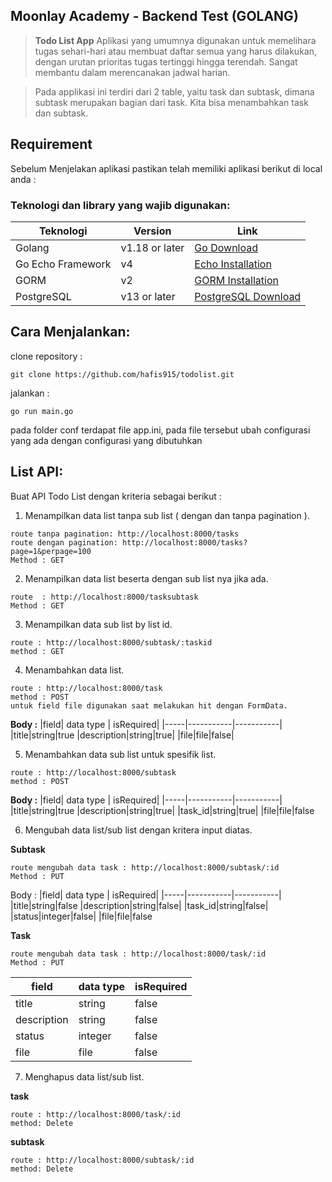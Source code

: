 
## Moonlay Academy - Backend Test (GOLANG)

>**Todo List App**
Aplikasi yang umumnya digunakan untuk memelihara tugas sehari-hari atau membuat daftar semua yang harus dilakukan, dengan urutan prioritas tugas tertinggi hingga terendah. Sangat membantu dalam merencanakan jadwal harian.

> Pada applikasi ini terdiri dari 2 table, yaitu task dan subtask, dimana subtask merupakan bagian dari task. Kita bisa menambahkan task dan subtask.

## Requirement
Sebelum Menjelakan aplikasi pastikan telah  memiliki aplikasi berikut di local anda : 
### Teknologi dan library yang wajib digunakan:
| Teknologi   | Version | Link |
| ----------- | ---------------- | ------------------- |
| Golang      | v1.18 or later   | [Go Download](https://go.dev/dl)  |
| Go Echo Framework     | v4     | [Echo Installation](https://echo.labstack.com/guide/#installation) | 
| GORM | v2 | [GORM Installation](https://gorm.io/docs/#Install) |
| PostgreSQL | v13 or later | [PostgreSQL Download](https://www.postgresql.org/download/) |
## Cara Menjalankan: 
clone repository : 
```
git clone https://github.com/hafis915/todolist.git
```
jalankan :
```
go run main.go
```
pada folder conf terdapat file app.ini, pada file tersebut ubah configurasi yang ada dengan configurasi yang dibutuhkan


## List API:

Buat API Todo List dengan kriteria sebagai berikut :
1. Menampilkan data list tanpa sub list ( dengan dan tanpa pagination ).
```
route tanpa pagination: http://localhost:8000/tasks
route dengan pagination: http://localhost:8000/tasks?page=1&perpage=100
Method : GET
```
2. Menampilkan data list beserta dengan sub list nya jika ada.
```
route  : http://localhost:8000/tasksubtask
Method : GET
```
3. Menampilkan data sub list by list id.
```
route : http://localhost:8000/subtask/:taskid
method : GET
```
4. Menambahkan data list.
```
route : http://localhost:8000/task
method : POST
untuk field file digunakan saat melakukan hit dengan FormData.
```
**Body :**
|field| data type | isRequired|
|-----|-----------|-----------|
|title|string|true
|description|string|true|
|file|file|false|

5. Menambahkan data sub list untuk spesifik list.
```
route : http://localhost:8000/subtask
method : POST
```
**Body :**
|field| data type | isRequired|
|-----|-----------|-----------|
|title|string|true
|description|string|true|
|task_id|string|true|
|file|file|false


6. Mengubah data list/sub list dengan kritera input diatas.

**Subtask**
```
route mengubah data task : http://localhost:8000/subtask/:id
Method : PUT
```
Body :
|field| data type | isRequired|
|-----|-----------|-----------|
|title|string|false
|description|string|false|
|task_id|string|false|
|status|integer|false|
|file|file|false

**Task**
```
route mengubah data task : http://localhost:8000/task/:id
Method : PUT
```
|field| data type | isRequired|
|-----|-----------|-----------|
|title|string|false
|description|string|false|
|status|integer|false|
|file|file|false

7. Menghapus data list/sub list.

**task**
```
route : http://localhost:8000/task/:id
method: Delete
```
**subtask**
```
route : http://localhost:8000/subtask/:id
method: Delete
```
